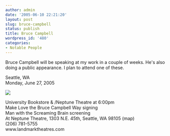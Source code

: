 ```yaml
---
author: admin
date: '2005-06-10 22:21:20'
layout: post
slug: bruce-campbell
status: publish
title: Bruce Campbell
wordpress_id: '480'
categories:
- Notable People
---
```

<p>Bruce Campbell will be speaking at my work in a couple of weeks. He's also doing a public appearance. I plan to attend one of these.</P>
<p>Seattle, WA<br>Monday, June 27, 2005
<p><img src="http://bruce-campbell.com/images/filmography/make-love.jpg"><p>University Bookstore &amp; /Neptune Theatre at 6:00pm<br>Make Love the Bruce Campbell Way signing<br>Man with the Screaming Brain screening<br>At Neptune Theatre, 1303 N.E. 45th, Seattle, WA 98105 (map)<br>(206) 781-5755<br>www.landmarktheatres.com
